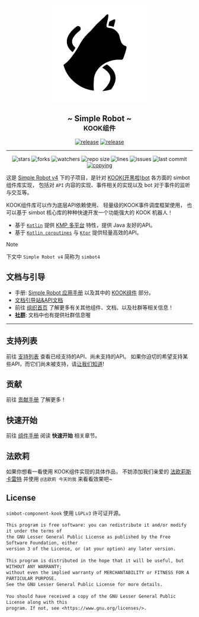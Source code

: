 # 

<!--suppress HtmlDeprecatedAttribute -->
<div align="center">
<picture>
  <source media="(prefers-color-scheme: dark)" srcset=".simbot/logo-dark.svg">
  <source media="(prefers-color-scheme: light)" srcset=".simbot/logo.svg">
  <img alt="simbot logo" src=".simbot/logo.svg" width="260" />
</picture>
<h2>
    ~ Simple Robot ~ <br/> <small>KOOK组件</small>
</h2>
<a href="https://github.com/simple-robot/simbot-component-kook/releases/latest"><img alt="release" src="https://img.shields.io/github/v/release/simple-robot/simbot-component-kook" /></a>
<a href="https://repo1.maven.org/maven2/love/forte/simbot/component/simbot-component-kook-api/" target="_blank">
  <img alt="release" src="https://img.shields.io/maven-central/v/love.forte.simbot.component/simbot-component-kook-api" /></a>
   <hr>
   <img alt="stars" src="https://img.shields.io/github/stars/simple-robot/simbot-component-kook" />
   <img alt="forks" src="https://img.shields.io/github/forks/simple-robot/simbot-component-kook" />
   <img alt="watchers" src="https://img.shields.io/github/watchers/simple-robot/simbot-component-kook" />
   <img alt="repo size" src="https://img.shields.io/github/repo-size/simple-robot/simbot-component-kook" />
   <img alt="lines" src="https://img.shields.io/tokei/lines/github/simple-robot/simbot-component-kook" />
   <img alt="issues" src="https://img.shields.io/github/issues-closed/simple-robot/simbot-component-kook?color=green" />
   <img alt="last commit" src="https://img.shields.io/github/last-commit/simple-robot/simbot-component-kook" />
   <a href="./COPYING"><img alt="copying" src="https://img.shields.io/github/license/simple-robot/simbot-component-kook" /></a>

</div>

这是 
[Simple Robot v4][simbot4] 
下的子项目，是针对
[KOOK(开黑啦)bot](https://developer.kookapp.cn/doc/reference)
各方面的 simbot 组件库实现，
包括对 `API` 内容的实现、事件相关的实现以及 bot 对于事件的监听与交互等。

KOOK组件库可以作为底层API依赖使用、
轻量级的KOOK事件调度框架使用，
也可以基于 simbot 核心库的种种快速开发一个功能强大的 KOOK 机器人！

- 基于 [`Kotlin`](https://kotlinlang.org/) 提供 [KMP 多平台](https://kotlinlang.org/docs/multiplatform.html) 特性，提供 Java 友好的API。
- 基于 [`Kotlin coroutines`](https://github.com/Kotlin/kotlinx.coroutines) 与 [`Ktor`](https://ktor.io/) 提供轻量高效的API。

> [!Note]
> 下文中 `Simple Robot v4` 简称为 `simbot4`


## 文档与引导

- 手册: [Simple Robot 应用手册](https://simbot.forte.love) 以及其中的 [KOOK组件](https://simbot.forte.love/component-kook.html) 部分。
- [文档引导站&API文档](https://docs.simbot.forte.love)
- 前往 [组织首页](https://github.com/simple-robot/) 了解更多有关其他组件、文档、以及社群等相关信息！
- [**社群**](https://simbot.forte.love/communities.html): 文档中也有提供社群信息喔

---

## 支持列表

前往 [支持列表](support-list.md) 查看已经支持的API、尚未支持的API。
如果你迫切的希望支持某些API，而它们尚未被支持，请[让我们知道](https://github.com/simple-robot/simbot-component-kook/issues)!

## 贡献

前往 [贡献手册](docs/CONTRIBUTING_CN.md) 了解更多！

## 快速开始

前往 [组件手册][website] 阅读 **快速开始** 相关章节。

## 法欧莉

如果你想看一看使用 KOOK组件实现的具体作品，
不妨添加我们亲爱的 [法欧莉斯卡雷特](https://www.kookapp.cn/app/oauth2/authorize?id=10250&permissions=197958144&client_id=jqdlyHK85xe1i5Bo&redirect_uri=&scope=bot) 
并使用 `@法欧莉 今天的我` 来看看效果吧~


## License

`simbot-component-kook` 使用 `LGPLv3` 许可证开源。

```
This program is free software: you can redistribute it and/or modify it under the terms of 
the GNU Lesser General Public License as published by the Free Software Foundation, either 
version 3 of the License, or (at your option) any later version.

This program is distributed in the hope that it will be useful, but WITHOUT ANY WARRANTY;
without even the implied warranty of MERCHANTABILITY or FITNESS FOR A PARTICULAR PURPOSE. 
See the GNU Lesser General Public License for more details.

You should have received a copy of the GNU Lesser General Public License along with this 
program. If not, see <https://www.gnu.org/licenses/>.
```

[m-api]: simbot-component-kook-api
[m-stdlib]: simbot-component-kook-stdlib
[m-core]: simbot-component-kook-core
[simbot4]: https://github.com/simple-robot/simpler-robot

[website]: https://component-kook.simbot.forte.love/
